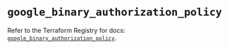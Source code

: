 # `google_binary_authorization_policy`

Refer to the Terraform Registry for docs: [`google_binary_authorization_policy`](https://registry.terraform.io/providers/hashicorp/google/6.11.2/docs/resources/binary_authorization_policy).
